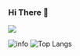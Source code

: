 ### Hi There 👋
![](https://visitor-badge.glitch.me/badge?page_id=qiy.readme)

![info](https://github-readme-stats.vercel.app/api?username=qiy&show_icons=true&count_private=true&hide=prs&theme=gotham&card_width=450)
   ![   Top Langs](https://github-readme-stats.vercel.app/api/top-langs/?username=qiy&layout=compact&theme=gotham&hide=html&hide_border=true&card_width=340)
<!--div>
<a href="https://github-readme-stats.vercel.app/api/top-langs/?username=qiy">
  <img align="left" src="https://github-readme-stats.vercel.app/api?username=qiy&show_icons=true&count_private=true&hide=prs&theme=gotham&card_width=400" />
</a>
<a href="https://github-readme-stats.vercel.app/api/top-langs/?username=qiy&layout=compact&theme=gotham&hide=html&hide_border=true&card_width=330">
  <img align="right" src="https://github-readme-stats.vercel.app/api/top-langs/?username=qiy&layout=compact&theme=gotham&hide=html&hide_border=true&card_width=330" />
</a>
</div> -->
<!-- <div>
<a href="https://github.com/qiy/Chinese_license_plate_detection_recognition">
  <img align="left" src="https://github-readme-stats.vercel.app/api/pin/?username=qiy&repo=Chinese_license_plate_detection_recognition&theme=dracula" />
</a>
<a href="https://github.com/qiy/yolov7_plate">
  <img align="right" src="https://github-readme-stats.vercel.app/api/pin/?username=qiy&repo=yolov7_plate&theme=dracula" />
</a>
  </div> -->


<!-- <a href="https://github.com/search?o=desc&q=author%3Aqiy&s=committer-date&type=Commits">
  <img align="center" height = "167" src="https://github-readme-stats.vercel.app/api?username=qiy&count_private=true&show_icons=true&theme=dark" />
</a>
<a href="https://github.com/koi2000?tab=repositories">
  <img align="center" height = "167" src="https://github-readme-stats.vercel.app/api/top-langs/?username=qiy&count_private=true&layout=compact&theme=dark&hide=html,css" />
</a>
 -->
